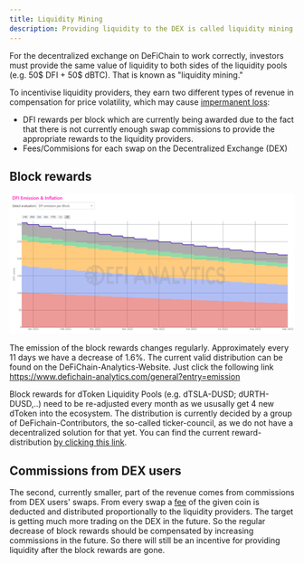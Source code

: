 ```yaml
---
title: Liquidity Mining
description: Providing liquidity to the DEX is called liquidity mining. Generate rewards and commission by providing liquidity and helping the network.
---
```


For the decentralized exchange on DeFiChain to work correctly, investors must provide the same value of liquidity to both sides of the liquidity pools (e.g. 50$ DFI + 50$ dBTC). That is known as "liquidity mining."

To incentivise liquidity providers, they earn two different types of revenue in compensation for price volatility, which may cause [impermanent loss](./Impermanent_Loss.md):

- DFI rewards per block which are currently being awarded due to the fact that there is not currently enough swap commissions to provide the appropriate rewards to the liquidity providers.
- Fees/Commisions for each swap on the Decentralized Exchange (DEX)

## Block rewards

![](./../media/liquiditymining_EN_reward-reduction.png)

The emission of the block rewards changes regularly. Approximately every 11 days we have a decrease of 1.6%. The current valid distribution can be found on the DeFiChain-Analytics-Website. Just click the following link <https://www.defichain-analytics.com/general?entry=emission>

Block rewards for dToken Liquidity Pools (e.g. dTSLA-DUSD; dURTH-DUSD,..) need to be re-adjusted every month as we ususally get 4 new dToken into the ecosystem. The distribution is currently decided by a group of DeFichain-Contributors, the so-called ticker-council, as we do not have a decentralized solution for that yet. You can find the current reward-distribution [by clicking this link](https://www.krypto-sprungbrett.com/stock-token-apr/).

## Commissions from DEX users

The second, currently smaller, part of the revenue comes from commissions from DEX users' swaps. From every swap a [fee](./DEX_Fee_Structure.md) of the given coin is deducted and distributed proportionally to the liquidity providers. The target is getting much more trading on the DEX in the future. So the regular decrease of block rewards should be compensated by increasing commissions in the future. So there will still be an incentive for providing liquidity after the block rewards are gone.
